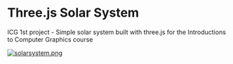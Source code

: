 # Three.js Solar System
ICG 1st project - Simple solar system built with three.js for the Introductions to Computer Graphics course

[![solarsystem.png](https://i.postimg.cc/fLXkBWR1/solarsystem.png)](https://postimg.cc/MM6WGSRY)
